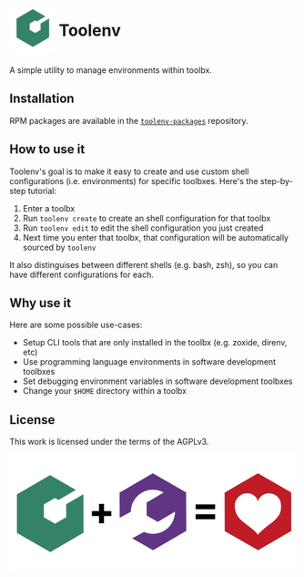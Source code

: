 <h1><img align="center" height="80" src="./assets/toolenv-logo.png"> Toolenv</h1>

A simple utility to manage environments within toolbx.

## Installation

RPM packages are available in the [`toolenv-packages`](https://github.com/pesader/toolenv-packages/) repository.

## How to use it

Toolenv's goal is to make it easy to create and use custom shell configurations (i.e. environments) for specific toolbxes. Here's the step-by-step tutorial:

1. Enter a toolbx
2. Run `toolenv create` to create an shell configuration for that toolbx
3. Run `toolenv edit` to edit the shell configuration you just created
3. Next time you enter that toolbx, that configuration will be automatically sourced by `toolenv`

It also distinguises between different shells (e.g. bash, zsh), so you can have different configurations for each.

## Why use it

Here are some possible use-cases:

- Setup CLI tools that are only installed in the toolbx (e.g. zoxide, direnv, etc)
- Use programming language environments in software development toolbxes
- Set debugging environment variables in software development toolbxes
- Change your `$HOME` directory within a toolbx

## License

This work is licensed under the terms of the AGPLv3.

![](assets/toolenv-toolbx.png)

